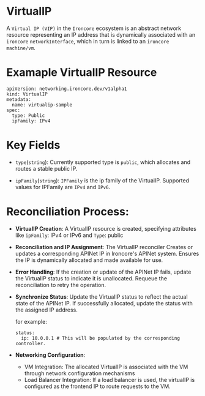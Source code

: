 # VirtualIP
A `Virtual IP (VIP)` in  the `Ironcore` ecosystem is an abstract network resource representing an IP address that is dynamically associated with an `ironcore` `networkInterface`, which in turn is linked to an `ironcore machine/vm`.

# Examaple VirtualIP Resource

```
apiVersion: networking.ironcore.dev/v1alpha1
kind: VirtualIP
metadata:
  name: virtualip-sample
spec:
  type: Public
  ipFamily: IPv4
```

# Key Fields
- `type`(`string`):  Currently supported type is `public`, which allocates and routes a stable public IP.

- `ipFamily`(`string`): `IPFamily` is the ip family of the VirtualIP. Supported values for IPFamily are `IPv4` and `IPv6`.


# Reconciliation Process:

- **VirtualIP Creation**: 
A VirtualIP resource is created, specifying attributes like `ipFamily`: IPv4 or IPv6 and `Type`: public 

- **Reconciliation and IP Assignment**: 
The VirtualIP reconciler
Creates or updates a corresponding APINet IP in Ironcore's APINet system.
Ensures the IP is dynamically allocated and made available for use.

- **Error Handling**:
If the creation or update of the APINet IP fails, update the VirtualIP status to indicate it is unallocated.
Requeue the reconciliation to retry the operation.

- **Synchronize Status**:
Update the VirtualIP status to reflect the actual state of the APINet IP.
If successfully allocated, update the status with the assigned IP address.

  for example:
  ```
  status:
    ip: 10.0.0.1 # This will be populated by the corresponding controller.
  ```
- **Networking Configuration**: 
    - VM Integration: The allocated VirtualIP is associated with the VM through network configuration mechanisms
    - Load Balancer Integration: If a load balancer is used, the virtualIP is configured as the frontend IP to route requests to the VM.

